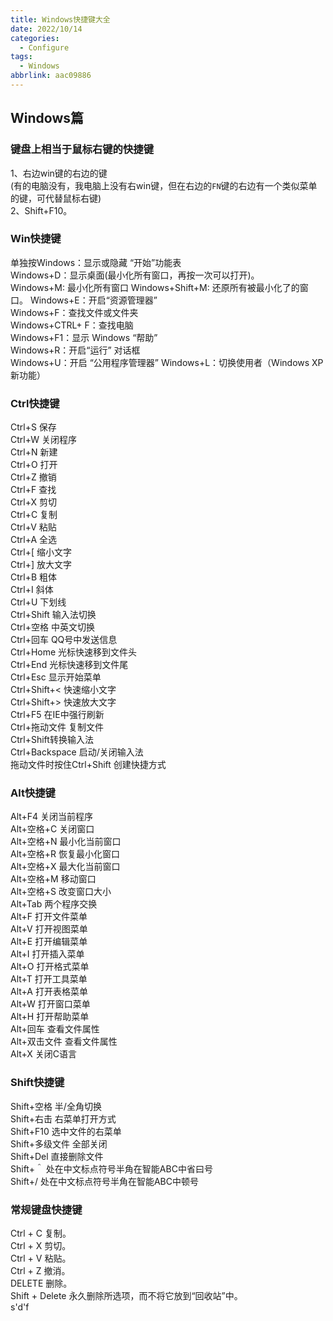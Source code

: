 ```yaml
---
title: Windows快捷键大全
date: 2022/10/14
categories:
  - Configure
tags:
  - Windows
abbrlink: aac09886
---
```




## Windows篇

### 键盘上相当于鼠标右键的快捷键
1、右边win键的右边的键  
(有的电脑没有，我电脑上没有右win键，但在右边的`FN`键的右边有一个类似菜单的键，可代替鼠标右键)  
2、Shift+F10。

### Win快捷键
单独按Windows：显示或隐藏 “开始”功能表  
Windows+D：显示桌面(最小化所有窗口，再按一次可以打开)。  
Windows+M: 最小化所有窗口
Windows+Shift+M: 还原所有被最小化了的窗口。
Windows+E：开启“资源管理器”  
Windows+F：查找文件或文件夹  
Windows+CTRL+ F：查找电脑  
Windows+F1：显示 Windows “帮助”  
Windows+R：开启“运行” 对话框  
Windows+U：开启 “公用程序管理器”
Windows+L：切换使用者（Windows XP新功能）

### Ctrl快捷键  
Ctrl+S 保存  
Ctrl+W 关闭程序  
Ctrl+N 新建  
Ctrl+O 打开  
Ctrl+Z 撤销  
Ctrl+F 查找  
Ctrl+X 剪切  
Ctrl+C 复制  
Ctrl+V 粘贴  
Ctrl+A 全选  
Ctrl+[ 缩小文字  
Ctrl+] 放大文字  
Ctrl+B 粗体  
Ctrl+I 斜体  
Ctrl+U 下划线  
Ctrl+Shift 输入法切换  
Ctrl+空格 中英文切换  
Ctrl+回车 QQ号中发送信息  
Ctrl+Home 光标快速移到文件头  
Ctrl+End 光标快速移到文件尾  
Ctrl+Esc 显示开始菜单  
Ctrl+Shift+< 快速缩小文字  
Ctrl+Shift+> 快速放大文字  
Ctrl+F5 在IE中强行刷新  
Ctrl+拖动文件 复制文件  
Ctrl+Shift转换输入法  
Ctrl+Backspace 启动/关闭输入法  
拖动文件时按住Ctrl+Shift 创建快捷方式    

### Alt快捷键

Alt+F4 关闭当前程序  
Alt+空格+C 关闭窗口  
Alt+空格+N 最小化当前窗口  
Alt+空格+R 恢复最小化窗口  
Alt+空格+X 最大化当前窗口  
Alt+空格+M 移动窗口  
Alt+空格+S 改变窗口大小  
Alt+Tab 两个程序交换  
Alt+F 打开文件菜单  
Alt+V 打开视图菜单  
Alt+E 打开编辑菜单  
Alt+I 打开插入菜单  
Alt+O 打开格式菜单  
Alt+T 打开工具菜单  
Alt+A 打开表格菜单  
Alt+W 打开窗口菜单  
Alt+H 打开帮助菜单  
Alt+回车 查看文件属性  
Alt+双击文件 查看文件属性  
Alt+X 关闭C语言  


### Shift快捷键
Shift+空格 半/全角切换  
Shift+右击 右菜单打开方式  
Shift+F10 选中文件的右菜单  
Shift+多级文件 全部关闭  
Shift+Del 直接删除文件  
Shift+＾ 处在中文标点符号半角在智能ABC中省曰号  
Shift+/ 处在中文标点符号半角在智能ABC中顿号  



### 常规键盘快捷键
Ctrl + C 复制。  
Ctrl + X 剪切。  
Ctrl + V 粘贴。   
Ctrl + Z 撤消。  
DELETE 删除。  
Shift + Delete 永久删除所选项，而不将它放到“回收站”中。  
s'd'f